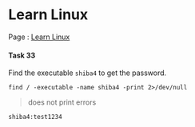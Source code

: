 # Learn Linux

Page : [Learn Linux](https://tryhackme.com/room/zthlinux)

#### Task 33

Find the executable `shiba4` to get the password.

`find / -executable -name shiba4 -print 2>/dev/null`
> does not print errors

`shiba4:test1234`



